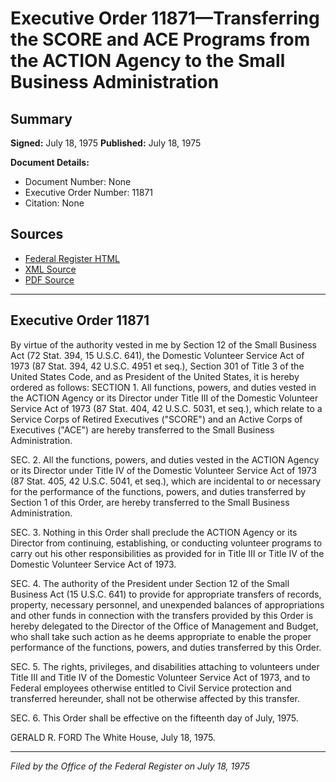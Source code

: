 # Executive Order 11871—Transferring the SCORE and ACE Programs from the ACTION Agency to the Small Business Administration

## Summary

**Signed:** July 18, 1975
**Published:** July 18, 1975

**Document Details:**
- Document Number: None
- Executive Order Number: 11871
- Citation: None

## Sources
- [Federal Register HTML](https://www.presidency.ucsb.edu/documents/executive-order-11871-transferring-the-score-and-ace-programs-from-the-action-agency-the)
- [XML Source](None)
- [PDF Source](None)

---

## Executive Order 11871

By virtue of the authority vested in me by Section 12 of the Small Business Act (72 Stat. 394, 15 U.S.C. 641), the Domestic Volunteer Service Act of 1973 (87 Stat. 394, 42 U.S.C. 4951 et seq.), Section 301 of Title 3 of the United States Code, and as President of the United States, it is hereby ordered as follows:
SECTION 1. All functions, powers, and duties vested in the ACTION Agency or its Director under Title III of the Domestic Volunteer Service Act of 1973 (87 Stat. 404, 42 U.S.C. 5031, et seq.), which relate to a Service Corps of Retired Executives ("SCORE") and an Active Corps of Executives ("ACE") are hereby transferred to the Small Business Administration.

SEC. 2. All the functions, powers, and duties vested in the ACTION Agency or its Director under Title IV of the Domestic Volunteer Service Act of 1973 (87 Stat. 405, 42 U.S.C. 5041, et seq.), which are incidental to or necessary for the performance of the functions, powers, and duties transferred by Section 1 of this Order, are hereby transferred to the Small Business Administration.

SEC. 3. Nothing in this Order shall preclude the ACTION Agency or its Director from continuing, establishing, or conducting volunteer programs to carry out his other responsibilities as provided for in Title III or Title IV of the Domestic Volunteer Service Act of 1973.

SEC. 4. The authority of the President under Section 12 of the Small Business Act (15 U.S.C. 641) to provide for appropriate transfers of records, property, necessary personnel, and unexpended balances of appropriations and other funds in connection with the transfers provided by this Order is hereby delegated to the Director of the Office of Management and Budget, who shall take such action as he deems appropriate to enable the proper performance of the functions, powers, and duties transferred by this Order.

SEC. 5. The rights, privileges, and disabilities attaching to volunteers under Title III and Title IV of the Domestic Volunteer Service Act of 1973, and to Federal employees otherwise entitled to Civil Service protection and transferred hereunder, shall not be otherwise affected by this transfer.

SEC. 6. This Order shall be effective on the fifteenth day of July, 1975.

GERALD R. FORD
The White House,
July 18, 1975.

---

*Filed by the Office of the Federal Register on July 18, 1975*
